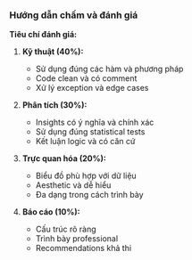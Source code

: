 ### Hướng dẫn chấm và đánh giá

**Tiêu chí đánh giá:**

1. **Kỹ thuật (40%):**
   - Sử dụng đúng các hàm và phương pháp
   - Code clean và có comment
   - Xử lý exception và edge cases

2. **Phân tích (30%):**
   - Insights có ý nghĩa và chính xác
   - Sử dụng đúng statistical tests
   - Kết luận logic và có căn cứ

3. **Trực quan hóa (20%):**
   - Biểu đồ phù hợp với dữ liệu
   - Aesthetic và dễ hiểu
   - Đa dạng trong cách trình bày

4. **Báo cáo (10%):**
   - Cấu trúc rõ ràng
   - Trình bày professional
   - Recommendations khả thi
